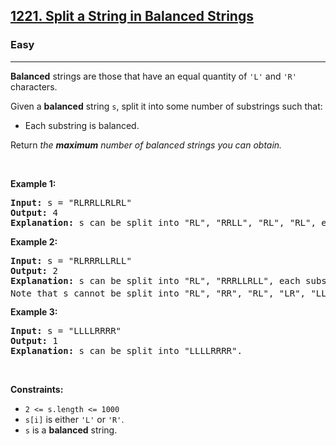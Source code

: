 <h2><a href="https://leetcode.com/problems/split-a-string-in-balanced-strings/">1221. Split a String in Balanced Strings</a></h2><h3>Easy</h3><hr><div style="user-select: auto;"><p style="user-select: auto;"><strong style="user-select: auto;">Balanced</strong> strings are those that have an equal quantity of <code style="user-select: auto;">'L'</code> and <code style="user-select: auto;">'R'</code> characters.</p>

<p style="user-select: auto;">Given a <strong style="user-select: auto;">balanced</strong> string <code style="user-select: auto;">s</code>, split it into some number of substrings such that:</p>

<ul style="user-select: auto;">
	<li style="user-select: auto;">Each substring is balanced.</li>
</ul>

<p style="user-select: auto;">Return <em style="user-select: auto;">the <strong style="user-select: auto;">maximum</strong> number of balanced strings you can obtain.</em></p>

<p style="user-select: auto;">&nbsp;</p>
<p style="user-select: auto;"><strong style="user-select: auto;">Example 1:</strong></p>

<pre style="user-select: auto;"><strong style="user-select: auto;">Input:</strong> s = "RLRRLLRLRL"
<strong style="user-select: auto;">Output:</strong> 4
<strong style="user-select: auto;">Explanation:</strong> s can be split into "RL", "RRLL", "RL", "RL", each substring contains same number of 'L' and 'R'.
</pre>

<p style="user-select: auto;"><strong style="user-select: auto;">Example 2:</strong></p>

<pre style="user-select: auto;"><strong style="user-select: auto;">Input:</strong> s = "RLRRRLLRLL"
<strong style="user-select: auto;">Output:</strong> 2
<strong style="user-select: auto;">Explanation:</strong> s can be split into "RL", "RRRLLRLL", each substring contains same number of 'L' and 'R'.
Note that s cannot be split into "RL", "RR", "RL", "LR", "LL", because the 2<sup style="user-select: auto;">nd</sup> and 5<sup style="user-select: auto;">th</sup> substrings are not balanced.</pre>

<p style="user-select: auto;"><strong style="user-select: auto;">Example 3:</strong></p>

<pre style="user-select: auto;"><strong style="user-select: auto;">Input:</strong> s = "LLLLRRRR"
<strong style="user-select: auto;">Output:</strong> 1
<strong style="user-select: auto;">Explanation:</strong> s can be split into "LLLLRRRR".
</pre>

<p style="user-select: auto;">&nbsp;</p>
<p style="user-select: auto;"><strong style="user-select: auto;">Constraints:</strong></p>

<ul style="user-select: auto;">
	<li style="user-select: auto;"><code style="user-select: auto;">2 &lt;= s.length &lt;= 1000</code></li>
	<li style="user-select: auto;"><code style="user-select: auto;">s[i]</code> is either <code style="user-select: auto;">'L'</code> or <code style="user-select: auto;">'R'</code>.</li>
	<li style="user-select: auto;"><code style="user-select: auto;">s</code> is a <strong style="user-select: auto;">balanced</strong> string.</li>
</ul>
</div>